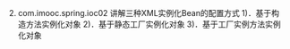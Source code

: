 2. com.imooc.spring.ioc02
   讲解三种XML实例化Bean的配置方式
    1)．基于构造方法实例化对象
    2)．基于静态工厂实例化对象
    3)．基于工厂实例方法实例化对象